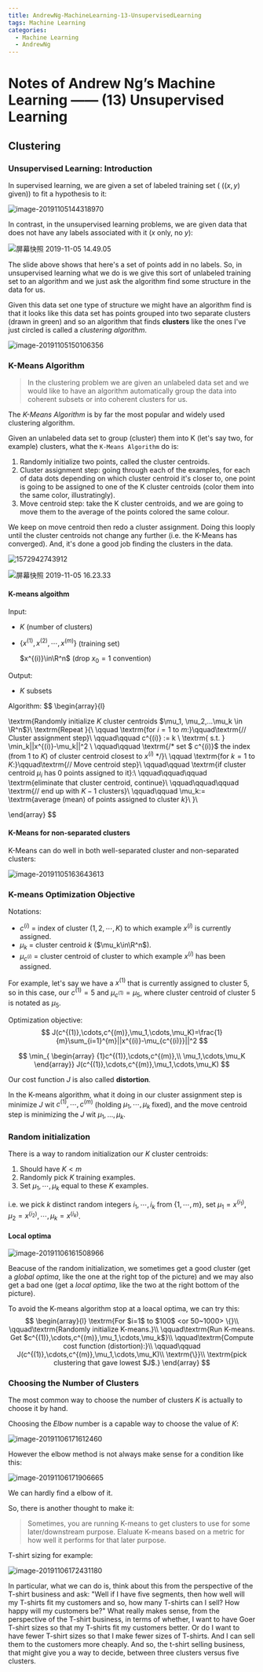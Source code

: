 ```yaml
---
title: AndrewNg-MachineLearning-13-UnsupervisedLearning
tags: Machine Learning
categories:
  - Machine Learning
  - AndrewNg
---
```


# Notes of Andrew Ng’s Machine Learning —— (13) Unsupervised Learning

## Clustering

### Unsupervised Learning: Introduction

In supervised learning, we are given a set of labeled training set ( ($(x,y)$ given)) to fit a hypothesis to it:

![image-20191105144318970](https://tva1.sinaimg.cn/large/006y8mN6gy1g8n5s7zmffj30lv0ca40u.jpg)

In contrast, in the unsupervised learning problems, we are given data that does not have any labels associated with it ($x$ only, no $y$):

 ![屏幕快照 2019-11-05 14.49.05](https://tva1.sinaimg.cn/large/006y8mN6gy1g8n62mi54pj30lw0catay.jpg)

The slide above shows that here's a set of points add in no labels. So, in unsupervised learning what we do is we give this sort of unlabeled training set to an algorithm and we just ask the algorithm find some structure in the data for us. 

Given this data set one type of structure we might have an algorithm find is that it looks like this data set has points grouped into two separate clusters (drawn in green) and so an algorithm that finds **clusters** like the ones I've just circled is called a *clustering algorithm*.

![image-20191105150106356](https://tva1.sinaimg.cn/large/006y8mN6gy1g8n6ap2y9bj30lq0d7135.jpg)



### K-Means Algorithm

> In the clustering problem we are given an unlabeled data set and we would like to have an algorithm automatically group the data into coherent subsets or into coherent clusters for us.

The *K-Means Algorithm* is  by far the most popular and widely used clustering algorithm.

Given an unlabeled data set to group (cluster) them into K (let's say two, for example) clusters, what the `K-Means Algorithm` do is:

1. Randomly initialize two points, called the cluster centroids.
2. Cluster assignment step: going through each of the examples, for each of data dots depending on which cluster centroid it's closer to, one point is going to be assigned to one of the K cluster centroids (color them into the same color, illustratingly).
3. Move centroid step:  take the K cluster centroids, and we are going to move them to the average of the points colored the same colour.

We keep on move centroid then redo a cluster assignment. Doing this looply until the cluster centroids not change any further (i.e. the K-Means has converged). And, it's done a good job finding the clusters in the data.

![1572942743912](https://tva1.sinaimg.cn/large/006y8mN6ly1g8n8yx2xiwg30hy0cadi8.gif)

![屏幕快照 2019-11-05 16.23.33](https://tva1.sinaimg.cn/large/006y8mN6ly1g8n98yihsoj30us0c8go8.jpg)

#### K-means algoithm

Input: 

- $K$ (number of clusters)

- $\{x^{(1)},x^{(2)},\cdots,x^{(m)}\}$ (training set)

  $x^{(i)}\in\R^n$ (drop $x_0=1$ convention)

Output:

- $K$ subsets

Algorithm:
$$
\begin{array}{l}

\textrm{Randomly initialize $K$ cluster centroids $\mu_1, \mu_2,...\mu_k \in \R^n$}\\
\textrm{Repeat }\{\\
\qquad \textrm{for $i=1$ to $m$:}\qquad\textrm{// Cluster assignment step}\\
\qquad\qquad c^{(i)} := k \ \textrm{ s.t. } \min_k||x^{(i)}-\mu_k||^2 \\
\qquad\qquad \textrm{/* set $ c^{(i)}$ the index (from $1$ to $K$) of cluster centroid closest to $x^{(i)}$ */}\\
\qquad \textrm{for $k=1$ to $K$:}\qquad\textrm{// Move centroid step}\\
\qquad\qquad \textrm{if cluster centroid $\mu_i$ has 0 points assigned to it}:\\
\qquad\qquad\qquad \textrm{eliminate that cluster centroid, continue}\\
\qquad\qquad\qquad \textrm{// end up with $K-1$ clusters}\\
\qquad\qquad \mu_k:= \textrm{average (mean) of points assigned to cluster $k$}\\
\}\\

\end{array}
$$

#### K-Means for non-separated clusters

K-Means can do well in both well-separated cluster and non-separated clusters:

![image-20191105163643613](https://tva1.sinaimg.cn/large/006y8mN6ly1g8n930vsnrj30mv09swhe.jpg)

### K-means Optimization Objective

Notations:

* $c^{(i)}$ = index of cluster ($1,2,\cdots,K$) to which example $x^{(i)}$ is currently assigned.
* $\mu_k$ = cluster centroid $k$ ($\mu_k\in\R^n$).
* $\mu_{c^{(i)}}$ = cluster centroid of cluster to which example $x^{(i)}$ has been assigned.

For example, let's say we have a $x^{(1)}$ that is currently assigned to cluster $5$, so in this case, our $c^{(1)}=5$ and $\mu_{c^{(1)}}=\mu_5$, where cluster centroid of cluster $5$ is notated as $\mu_5$. 

Optimization objective:
$$
J(c^{(1)},\cdots,c^{(m)},\mu_1,\cdots,\mu_K)=\frac{1}{m}\sum_{i=1}^{m}||x^{(i)}-\mu_{c^{(i)}}||^2
$$

$$
\min_{
\begin{array}
	{1}c^{(1)},\cdots,c^{(m)},\\
	\mu_1,\cdots,\mu_K
\end{array}}
J(c^{(1)},\cdots,c^{(m)},\mu_1,\cdots,\mu_K)
$$

Our cost function $J$  is also called **distortion**.

In the K-means algorithm, what it doing in our cluster assignment step is minimize $J$ wit $c^{(1)},\cdots,c^{(m)}$ (holding $\mu_1,\cdots,\mu_k$ fixed), and the move centroid step is minimizing the $J$ wit $\mu_1,...,\mu_k$.

### Random initialization

There is a way to random initialization our $K$ cluster centroids:

1. Should have $K<m$
2. Randomly pick $K$ training examples.
3. Set $\mu_1,\cdots,\mu_k$ equal to these $K$ examples.

i.e. we pick $k$ distinct random integers $i_1,\cdots,i_k$ from $\{1,\cdots,m\}$, set $\mu_1=x^{(i_1)},\mu_2=x^{(i_2)},\cdots,\mu_k=x^{(i_k)}$.

#### Local optima

![image-20191106161508966](https://tva1.sinaimg.cn/large/006y8mN6ly1g8oe2i8gz8j30oo0d8tb5.jpg)

Beacuse of the random initialization, we sometimes get a good cluster (get a *global optima*, like the one at the right top of the picture) and we may also get a bad one (get a *local optima*, like the two at the right bottom of the picture).

To avoid the K-means algorithm stop at a loacal optima, we can try this:
$$
\begin{array}{l}
\textrm{For $i=1$ to $100$ <or 50~1000> \{}\\
\qquad\textrm{Randomly initialize K-means.}\\
\qquad\textrm{Run K-means. Get $c^{(1)},\cdots,c^{(m)},\mu_1,\cdots,\mu_k$}\\
\qquad\textrm{Compute cost function (distortion):}\\
\qquad\qquad J(c^{(1)},\cdots,c^{(m)},\mu_1,\cdots,\mu_K)\\
\textrm{\}}\\
\textrm{pick clustering that gave lowest $J$.}
\end{array}
$$

### Choosing the Number of Clusters

The most common way to choose the number of clusters $K$ is actually to choose it by hand.

Choosing the *Elbow* number is a capable way to choose the value of $K$:

![image-20191106171612460](https://tva1.sinaimg.cn/large/006y8mN6gy1g8oftu824rj30cb0c3407.jpg)

However the elbow method is not always make sense for a condition like this:

![image-20191106171906665](https://tva1.sinaimg.cn/large/006y8mN6gy1g8ofwmrgy0j30bb08fwf9.jpg)

We can hardly find a elbow of it.

So, there is another thought to make it:

> Sometimes, you are running K-means to get clusters to use for some later/downstream purpose. Elaluate K-means based on a metric for how well it performs for that later purpose.

T-shirt sizing for example:

![image-20191106172431180](https://tva1.sinaimg.cn/large/006y8mN6gy1g8og2ak66wj30o709l0wr.jpg)

In particular, what we can do is, think about this from the perspective of the T-shirt business and ask: "Well if I have five segments, then how well will my T-shirts fit my  customers and so, how many T-shirts can I sell? How happy will my customers be?" What really makes sense, from the perspective of the T-shirt business, in terms of whether, I want to have Goer T-shirt sizes so that my T-shirts fit my customers better. Or do I want to have fewer T-shirt sizes so that I make fewer sizes of T-shirts. And I can sell them to the customers more cheaply. And so, the t-shirt selling business, that might give you a way to decide, between three clusters versus five clusters.

